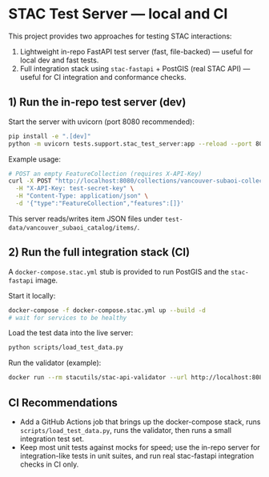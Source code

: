 # STAC Test Server — local and CI

This project provides two approaches for testing STAC interactions:

1. Lightweight in-repo FastAPI test server (fast, file-backed) — useful for local dev and fast tests.
2. Full integration stack using `stac-fastapi` + PostGIS (real STAC API) — useful for CI integration and conformance checks.

## 1) Run the in-repo test server (dev)

Start the server with uvicorn (port 8080 recommended):

```bash
pip install -e ".[dev]"
python -m uvicorn tests.support.stac_test_server:app --reload --port 8080
```

Example usage:

```bash
# POST an empty FeatureCollection (requires X-API-Key)
curl -X POST "http://localhost:8080/collections/vancouver-subaoi-collection/items" \
  -H "X-API-Key: test-secret-key" \
  -H "Content-Type: application/json" \
  -d '{"type":"FeatureCollection","features":[]}'
```

This server reads/writes item JSON files under `test-data/vancouver_subaoi_catalog/items/`.

## 2) Run the full integration stack (CI)

A `docker-compose.stac.yml` stub is provided to run PostGIS and the `stac-fastapi` image.

Start it locally:

```bash
docker-compose -f docker-compose.stac.yml up --build -d
# wait for services to be healthy
```

Load the test data into the live server:

```bash
python scripts/load_test_data.py
```

Run the validator (example):

```bash
docker run --rm stacutils/stac-api-validator --url http://localhost:8080
```

## CI Recommendations
- Add a GitHub Actions job that brings up the docker-compose stack, runs `scripts/load_test_data.py`, runs the validator, then runs a small integration test set.
- Keep most unit tests against mocks for speed; use the in-repo server for integration-like tests in unit suites, and run real stac-fastapi integration checks in CI only.
